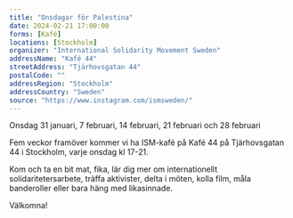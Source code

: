 ```yaml
---
title: "Onsdagar för Palestina"
date: 2024-02-21 17:00:00
forms: [Kafé]
locations: [Stockholm]
organizer: "International Solidarity Movement Sweden"
addressName: "Kafé 44"
streetAddress: "Tjärhovsgatan 44"
postalCode: ""
addressRegion: "Stockholm"
addressCountry: "Sweden"
source: "https://www.instagram.com/ismsweden/"
---
```

Onsdag 31 januari, 7 februari, 14 februari, 21 februari och 28 februari

Fem veckor framöver kommer vi ha ISM-kafé på Kafé 44 på Tjärhovsgatan 44 i Stockholm, varje onsdag kl 17-21. 

Kom och ta en bit mat, fika, lär dig mer om internationellt solidaritetersarbete, träffa aktivister, delta i möten, kolla film, måla banderoller eller bara häng med likasinnade.

Välkomna!
